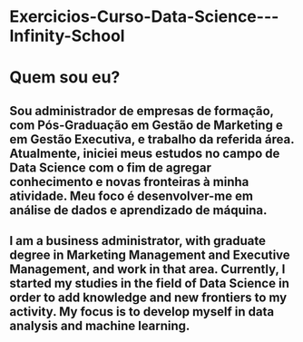 # Exercicios-Curso-Data-Science---Infinity-School

# Quem sou eu?
## Sou administrador de empresas de formação, com Pós-Graduação em Gestão de Marketing e em Gestão Executiva, e trabalho da referida área. Atualmente, iniciei meus estudos no campo de Data Science com o fim de agregar conhecimento e novas fronteiras à minha atividade. Meu foco é desenvolver-me em análise de dados e aprendizado de máquina. 
## I am a business administrator, with graduate degree in Marketing Management and Executive Management, and work in that area. Currently, I started my studies in the field of Data Science in order to add knowledge and new frontiers to my activity. My focus is to develop myself in data analysis and machine learning. 
